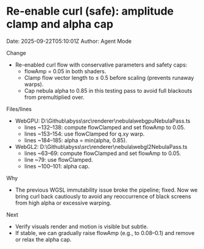 # Re-enable curl (safe): amplitude clamp and alpha cap

Date: 2025-09-22T05:10:01Z
Author: Agent Mode

Change
- Re-enabled curl flow with conservative parameters and safety caps:
  - flowAmp = 0.05 in both shaders.
  - Clamp flow vector length to ≤ 0.5 before scaling (prevents runaway warps).
  - Cap nebula alpha to 0.85 in this testing pass to avoid full blackouts from premultiplied over.

Files/lines
- WebGPU: D:\Github\abyss\src\renderer\nebula\webgpuNebulaPass.ts
  - lines ~132–138: compute flowClamped and set flowAmp to 0.05.
  - lines ~153–154: use flowClamped for q.xy warp.
  - lines ~184–185: alpha = min(alpha, 0.85).
- WebGL2: D:\Github\abyss\src\renderer\nebula\webgl2NebulaPass.ts
  - lines ~63–69: compute flowClamped and set flowAmp to 0.05.
  - line ~79: use flowClamped.
  - lines ~100–101: alpha cap.

Why
- The previous WGSL immutability issue broke the pipeline; fixed. Now we bring curl back cautiously to avoid any reoccurrence of black screens from high alpha or excessive warping.

Next
- Verify visuals render and motion is visible but subtle.
- If stable, we can gradually raise flowAmp (e.g., to 0.08–0.1) and remove or relax the alpha cap.
